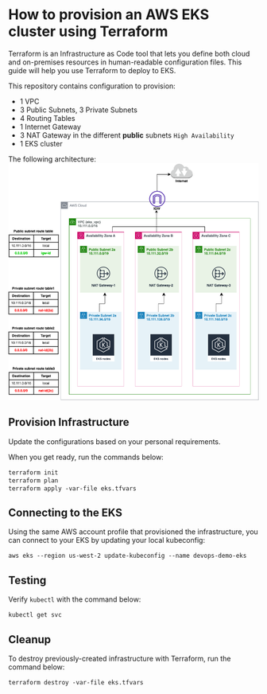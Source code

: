 # How to provision an AWS EKS cluster using Terraform
Terraform is an Infrastructure as Code tool that lets you define both cloud and on-premises resources in human-readable configuration files. This guide will help you use Terraform to deploy to EKS.

This repository contains configuration to provision:
+ 1 VPC
+ 3 Public Subnets, 3 Private Subnets
+ 4 Routing Tables
+ 1 Internet Gateway
+ 3 NAT Gateway in the different **public** subnets `High Availability`
+ 1 EKS cluster 

The following architecture:
![alt text](pictures/vpc_ha_nat.drawio.png)

## Provision Infrastructure
Update the configurations based on your personal requirements.

When you get ready, run the commands below:
```
terraform init
terraform plan
terraform apply -var-file eks.tfvars
```

## Connecting to the EKS
Using the same AWS account profile that provisioned the infrastructure, you can connect to your EKS by updating your local kubeconfig:
```
aws eks --region us-west-2 update-kubeconfig --name devops-demo-eks
```

## Testing
Verify `kubectl` with the command below:
```
kubectl get svc
```

## Cleanup
To destroy previously-created infrastructure with Terraform, run the command below:
```
terraform destroy -var-file eks.tfvars
```

